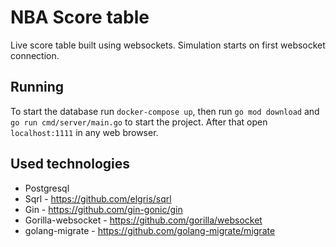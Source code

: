 # NBA Score table

Live score table built using websockets. Simulation starts on first websocket connection. 

## Running

To start the database run `docker-compose up`, then run `go mod download` and `go run cmd/server/main.go` to start the project. 
After that open `localhost:1111` in any web browser.

## Used technologies

* Postgresql
* Sqrl - https://github.com/elgris/sqrl
* Gin - https://github.com/gin-gonic/gin
* Gorilla-websocket - https://github.com/gorilla/websocket
* golang-migrate - https://github.com/golang-migrate/migrate
